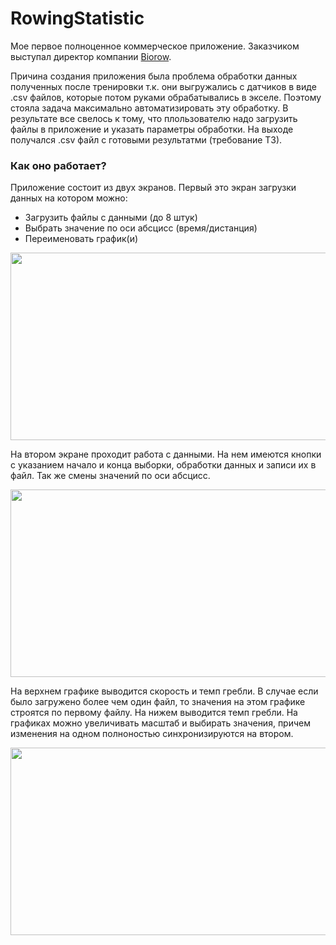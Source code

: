 # RowingStatistic

Мое первое полноценное коммерческое приложение. Заказчиком выступал директор компании [Biorow](http://biorow.com/).

Причина создания приложения была проблема обработки данных полученных после тренировки т.к. они выгружались с датчиков в виде .csv файлов, которые потом руками обрабатывались в экселе.  Поэтому стояла задача максимально автоматизировать эту обработку. В результате все свелось к тому, что плользователю надо загрузить файлы в приложение и указать параметры обработки. На выходе получался .csv файл с готовыми результатми (требование ТЗ).

### Как оно работает?
Приложение состоит из двух экранов. Первый это экран загрузки данных на котором можно:
* Загрузить файлы с данными (до 8 штук)
* Выбрать значение по оси абсцисс (время/дистанция)
* Переименовать график(и)

<a> <img src="https://user-images.githubusercontent.com/25584477/39307687-2dc002ac-496c-11e8-9ac4-05d69ec4122c.png"  height="300" width="533"> </a>

На втором экране проходит работа с данными.
На нем имеются кнопки с указанием начало и конца выборки, обработки данных и записи их в файл. Так же смены значений по оси абсцисс.

<a> <img src="https://user-images.githubusercontent.com/25584477/39307688-2de359aa-496c-11e8-87ae-e5ee64b2811d.png"  height="300" width="533"> </a>

На верхнем графике выводится скорость и темп гребли. В случае если было загружено более чем один файл, то значения на этом графике строятся по первому файлу. На нижем выводится темп гребли. На графиках можно увеличивать масштаб и выбирать значения, причем изменения на одном полноностью синхронизируются на втором.

<a> <img src="https://user-images.githubusercontent.com/25584477/39307689-2e06591e-496c-11e8-9685-a20a071357af.png"  height="300" width="533"> </a>
